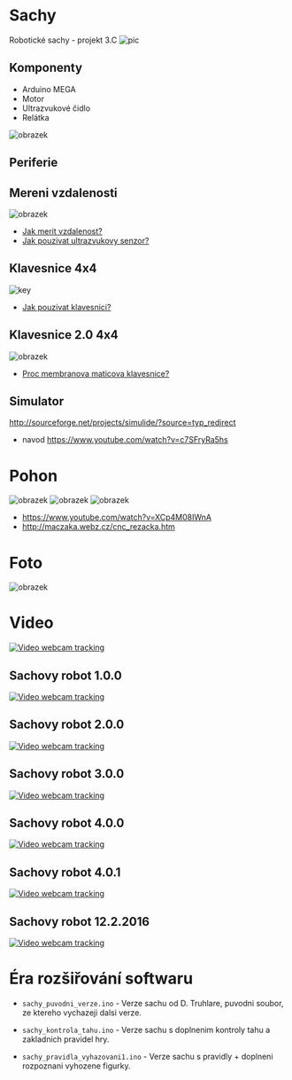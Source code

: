 ﻿# Sachy 
Robotické sachy - projekt 3.C
![pic](http://modranka-sach.wbl.sk/0600-markob.gif)

## Komponenty

* Arduino MEGA
* Motor
* Ultrazvukové čidlo
* Relátka

![obrazek](http://www.conrad.de/medias/global/ce/1000_1999/1900/1910/1917/191790_BB_00_FB.EPS_250.jpg)


## Periferie

## Mereni vzdalenosti
![obrazek](http://files.arduino8.webnode.cz/200000081-ec223ed343/F90JYNWH7UR7RCS.LARGE.jpg)
+ [Jak merit vzdalenost?](http://arduino8.webnode.cz/news/lekce-9-merime-vzdalenost-s-hc-sr04/)
+ [Jak pouzivat ultrazvukovy senzor?](http://arduinonavody.eu/arduino-s-ultrazvukovym-senzorem/)

## Klavesnice 4x4
![key](http://files.arduino8.webnode.cz/200000424-d2b67d6a29/unnamed.jpg)
 + [Jak pouzivat klavesnici?](http://arduino8.webnode.cz/news/lekce-23-arduino-a-klavesnice-4x3/)		 

## Klavesnice 2.0  4x4
![obrazek](http://files.arduino8.webnode.cz/200000424-d2b67d6a29/unnamed.jpg)
 + [Proc membranova maticova klavesnice?](http://arduino-home.webnode.cz/news/dil-10-membranove-maticove-klavesnice-idealni-ovladace-pro-nase-projekty/)

## Simulator
http://sourceforge.net/projects/simulide/?source=typ_redirect
+ navod https://www.youtube.com/watch?v=c7SFryRa5hs

# Pohon
![obrazek](http://artofcircuits.com/wp-content/uploads/2014/05/2-ch-relay-module-1.jpg)
![obrazek](http://www.upnito.sk/0/69farjeaqpvxb2ns5j4hdwme7rnwer8k.jpg)
![obrazek](http://mysak.mazec.org/cnc/cnc7.jpg)
+ https://www.youtube.com/watch?v=XCp4M08IWnA
+ http://maczaka.webz.cz/cnc_rezacka.htm



# Foto
  ![obrazek](https://raw.githubusercontent.com/dtruhlar/Sachy/master/technicka_dokumentace/IMG_20150505_140714.jpg)


# Video

[![Video webcam tracking](https://img.youtube.com/vi/0OXLMgZMjTo/0.jpg)](https://www.youtube.com/watch?v=0OXLMgZMjTo)

## Sachovy robot 1.0.0
[![Video webcam tracking](https://img.youtube.com/vi/POHm_Uk_R_s/0.jpg)](https://www.youtube.com/watch?v=POHm_Uk_R_s)

## Sachovy robot 2.0.0
[![Video webcam tracking](https://img.youtube.com/vi/9Ko2GWYj2lg/0.jpg)](https://www.youtube.com/watch?v=9Ko2GWYj2lg)

## Sachovy robot 3.0.0
[![Video webcam tracking](https://img.youtube.com/vi/Ib0ldMd8Mao/0.jpg)](https://www.youtube.com/watch?v=Ib0ldMd8Mao)

## Sachovy robot 4.0.0
[![Video webcam tracking](https://img.youtube.com/vi/STcE4ReyZVc/0.jpg)](https://www.youtube.com/watch?v=STcE4ReyZVc)

## Sachovy robot 4.0.1
[![Video webcam tracking](https://img.youtube.com/vi/xjIQVWXbTvo/0.jpg)](https://www.youtube.com/watch?v=xjIQVWXbTvo)

## Sachovy robot 12.2.2016
[![Video webcam tracking](https://img.youtube.com/vi/ePH6D-CfUx0/0.jpg)](https://www.youtube.com/watch?v=ePH6D-CfUx0)


# Éra rozšiřování softwaru

* `sachy_puvodni_verze.ino`            - Verze sachu od D. Truhlare, puvodni soubor, ze ktereho vychazeji dalsi verze. 

* `sachy_kontrola_tahu.ino`            - Verze sachu s doplnenim kontroly tahu a zakladnich pravidel hry. 

* `sachy_pravidla_vyhazovani1.ino`     - Verze sachu s pravidly + doplneni rozpoznani vyhozene figurky. 


